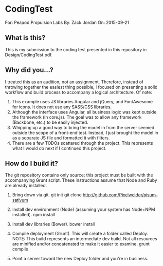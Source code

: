 # CodingTest
For: Peapod Propulsion Labs
By: Zack Jordan
On: 2015-09-21

## What is this?
This is my submission to the coding test presented in this repository in Design/CodingTest.pdf.

## Why did you...?
I treated this as an audition, not an assignment. Therefore, instead of throwing together the easiest thing possible, I focused on presenting a solid workflow and build process to accompany a logical architecture. Of note:

1. This example uses JS libraries Angular and jQuery, and FontAwesome for icons. It does not use any SASS/CSS libraries.
2. Although the interface uses Angular, all business logic was kept outside the framework (in core.js). The goal was to allow any framework (Backbone, etc.) to be easily injected.
3. Whipping up a good way to bring the model in from the server seemed outside the scope of a front-end test. Instead, I just brought the model in as a separate JS file and formatted it with filters.
4. There are a few TODOs scattered through the project. This represents what I would do next if I continued this project.

## How do I build it?
The git repository contains only source; this project must be built with the accompanying Grunt script. These instructions assume that Node and Ruby are already installed.

1. Bring down via git.
	git init
	git clone http://github.com/Pixelwelder/pisum-sativum

2. Install dev environment (Node) (assuming your system has Node+NPM installed).
	npm install

3. Install dev libraries (Bower).
	bower install

4. Compile deployment (Grunt). This will create a folder called Deploy. NOTE: This build represents an intermediate dev build. Not all resources are minified and/or concatenated to make it easier to examine.
	grunt compile

5. Point a server toward the new Deploy folder and you're in business.